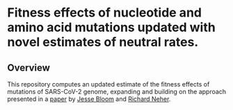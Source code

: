 # Fitness effects of nucleotide and amino acid mutations updated with novel estimates of neutral rates.

## Overview
This repository computes an updated estimate of the fitness effects of mutations of SARS-CoV-2 genome, expanding and building on the approach presented in a [paper](https://academic.oup.com/ve/article/9/2/vead055/7265011) by [Jesse Bloom](https://scholar.google.com/citations?user=S12x_eQAAAAJ&hl=en) and [Richard Neher](https://neherlab.org/).
